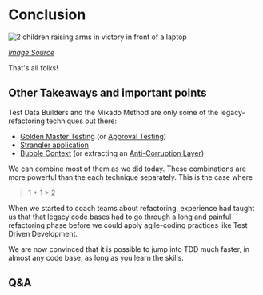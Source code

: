 # Conclusion

![2 children raising arms in victory in front of a laptop](images/win-win.jpg)

*[Image Source](https://pixabay.com/photos/children-win-success-video-game-593313/)*

That's all folks!

## Other Takeaways and important points

Test Data Builders and the Mikado Method are only some of the legacy-
refactoring techniques out there:

* [Golden Master Testing](https://blog.thecodewhisperer.com/permalink/surviving-legacy-code-with-golden-master-and-sampling)
  (or [Approval Testing](https://approvaltests.com/))
* [Strangler application](https://martinfowler.com/bliki/StranglerFigApplication.html)
* [Bubble Context](http://domainlanguage.com/wp-content/uploads/2016/04/GettingStartedWithDDDWhenSurroundedByLegacySystemsV1.pdf)
  (or extracting an [Anti-Corruption Layer](https://dev.to/asarnaout/the-anti-corruption-layer-pattern-pcd))
 
We can combine most of them as we did today. These combinations are more
powerful than the each technique separately. This is the case where 

> 1 + 1 > 2

When we started to coach teams about refactoring, experience had taught us that
that legacy code bases had to go through a long and painful refactoring phase 
before we could apply agile-coding practices like Test Driven Development.

We are now convinced that it is possible to jump into TDD much faster, in 
almost any code base, as long as you learn the skills.

## Q&A